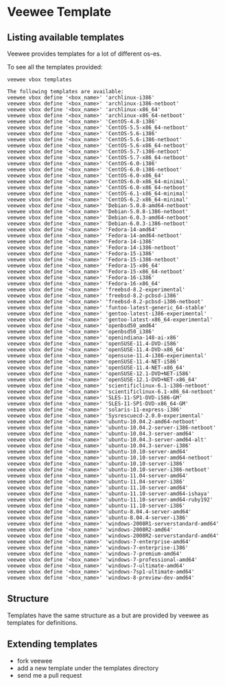 # Veewee Template

## Listing available templates

Veewee provides templates for a lot of different os-es.

To see all the templates provided:

    veewee vbox templates

    The following templates are available:
    veewee vbox define '<box_name>' 'archlinux-i386'
    veewee vbox define '<box_name>' 'archlinux-i386-netboot'
    veewee vbox define '<box_name>' 'archlinux-x86_64'
    veewee vbox define '<box_name>' 'archlinux-x86_64-netboot'
    veewee vbox define '<box_name>' 'CentOS-4.8-i386'
    veewee vbox define '<box_name>' 'CentOS-5.5-x86_64-netboot'
    veewee vbox define '<box_name>' 'CentOS-5.6-i386'
    veewee vbox define '<box_name>' 'CentOS-5.6-i386-netboot'
    veewee vbox define '<box_name>' 'CentOS-5.6-x86_64-netboot'
    veewee vbox define '<box_name>' 'CentOS-5.7-i386-netboot'
    veewee vbox define '<box_name>' 'CentOS-5.7-x86_64-netboot'
    veewee vbox define '<box_name>' 'CentOS-6.0-i386'
    veewee vbox define '<box_name>' 'CentOS-6.0-i386-netboot'
    veewee vbox define '<box_name>' 'CentOS-6.0-x86_64'
    veewee vbox define '<box_name>' 'CentOS-6.0-x86_64-minimal'
    veewee vbox define '<box_name>' 'CentOS-6.0-x86_64-netboot'
    veewee vbox define '<box_name>' 'CentOS-6.1-x86_64-minimal'
    veewee vbox define '<box_name>' 'CentOS-6.2-x86_64-minimal'
    veewee vbox define '<box_name>' 'Debian-5.0.8-amd64-netboot'
    veewee vbox define '<box_name>' 'Debian-5.0.8-i386-netboot'
    veewee vbox define '<box_name>' 'Debian-6.0.3-amd64-netboot'
    veewee vbox define '<box_name>' 'Debian-6.0.3-i386-netboot'
    veewee vbox define '<box_name>' 'Fedora-14-amd64'
    veewee vbox define '<box_name>' 'Fedora-14-amd64-netboot'
    veewee vbox define '<box_name>' 'Fedora-14-i386'
    veewee vbox define '<box_name>' 'Fedora-14-i386-netboot'
    veewee vbox define '<box_name>' 'Fedora-15-i386'
    veewee vbox define '<box_name>' 'Fedora-15-i386-netboot'
    veewee vbox define '<box_name>' 'Fedora-15-x86_64'
    veewee vbox define '<box_name>' 'Fedora-15-x86_64-netboot'
    veewee vbox define '<box_name>' 'Fedora-16-i386'
    veewee vbox define '<box_name>' 'Fedora-16-x86_64'
    veewee vbox define '<box_name>' 'freebsd-8.2-experimental'
    veewee vbox define '<box_name>' 'freebsd-8.2-pcbsd-i386'
    veewee vbox define '<box_name>' 'freebsd-8.2-pcbsd-i386-netboot'
    veewee vbox define '<box_name>' 'funtoo-latest-generic_64-stable'
    veewee vbox define '<box_name>' 'gentoo-latest-i386-experimental'
    veewee vbox define '<box_name>' 'gentoo-latest-x86_64-experimental'
    veewee vbox define '<box_name>' 'openbsd50_amd64'
    veewee vbox define '<box_name>' 'openbsd50_i386'
    veewee vbox define '<box_name>' 'openindiana-148-ai-x86'
    veewee vbox define '<box_name>' 'openSUSE-11.4-DVD-i586'
    veewee vbox define '<box_name>' 'openSUSE-11.4-DVD-x86_64'
    veewee vbox define '<box_name>' 'opensuse-11.4-i386-experimental'
    veewee vbox define '<box_name>' 'openSUSE-11.4-NET-i586'
    veewee vbox define '<box_name>' 'openSUSE-11.4-NET-x86_64'
    veewee vbox define '<box_name>' 'openSUSE-12.1-DVD+NET-i586'
    veewee vbox define '<box_name>' 'openSUSE-12.1-DVD+NET-x86_64'
    veewee vbox define '<box_name>' 'scientificlinux-6.1-i386-netboot'
    veewee vbox define '<box_name>' 'scientificlinux-6.1-x86_64-netboot'
    veewee vbox define '<box_name>' 'SLES-11-SP1-DVD-i586-GM'
    veewee vbox define '<box_name>' 'SLES-11-SP1-DVD-x86_64-GM'
    veewee vbox define '<box_name>' 'solaris-11-express-i386'
    veewee vbox define '<box_name>' 'Sysrescuecd-2.0.0-experimental'
    veewee vbox define '<box_name>' 'ubuntu-10.04.2-amd64-netboot'
    veewee vbox define '<box_name>' 'ubuntu-10.04.2-server-i386-netboot'
    veewee vbox define '<box_name>' 'ubuntu-10.04.3-server-amd64'
    veewee vbox define '<box_name>' 'ubuntu-10.04.3-server-amd64-alt'
    veewee vbox define '<box_name>' 'ubuntu-10.04.3-server-i386'
    veewee vbox define '<box_name>' 'ubuntu-10.10-server-amd64'
    veewee vbox define '<box_name>' 'ubuntu-10.10-server-amd64-netboot'
    veewee vbox define '<box_name>' 'ubuntu-10.10-server-i386'
    veewee vbox define '<box_name>' 'ubuntu-10.10-server-i386-netboot'
    veewee vbox define '<box_name>' 'ubuntu-11.04-server-amd64'
    veewee vbox define '<box_name>' 'ubuntu-11.04-server-i386'
    veewee vbox define '<box_name>' 'ubuntu-11.10-server-amd64'
    veewee vbox define '<box_name>' 'ubuntu-11.10-server-amd64-ishaya'
    veewee vbox define '<box_name>' 'ubuntu-11.10-server-amd64-ruby192'
    veewee vbox define '<box_name>' 'ubuntu-11.10-server-i386'
    veewee vbox define '<box_name>' 'ubuntu-8.04.4-server-amd64'
    veewee vbox define '<box_name>' 'ubuntu-8.04.4-server-i386'
    veewee vbox define '<box_name>' 'windows-2008R1-serverstandard-amd64'
    veewee vbox define '<box_name>' 'windows-2008R2-amd64'
    veewee vbox define '<box_name>' 'windows-2008R2-serverstandard-amd64'
    veewee vbox define '<box_name>' 'windows-7-enterprise-amd64'
    veewee vbox define '<box_name>' 'windows-7-enterprise-i386'
    veewee vbox define '<box_name>' 'windows-7-premium-amd64'
    veewee vbox define '<box_name>' 'windows-7-professional-amd64'
    veewee vbox define '<box_name>' 'windows-7-ultimate-amd64'
    veewee vbox define '<box_name>' 'windows-7sp1-ultimate-amd64'
    veewee vbox define '<box_name>' 'windows-8-preview-dev-amd64'


## Structure
Templates have the same structure as a <definition> but are provided by veewee as templates for definitions.

## Extending templates

- fork veewee
- add a new template under the templates directory
- send me a pull request
